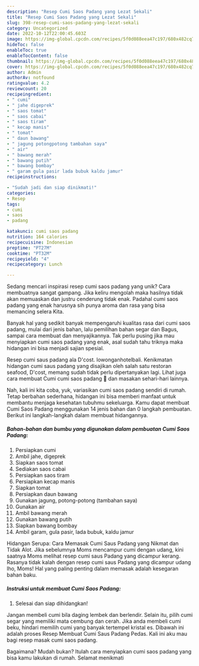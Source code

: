 ```yaml
---
description: "Resep Cumi Saos Padang yang Lezat Sekali"
title: "Resep Cumi Saos Padang yang Lezat Sekali"
slug: 398-resep-cumi-saos-padang-yang-lezat-sekali
category: Uncategorized
date: 2022-10-12T22:00:45.603Z
image: https://img-global.cpcdn.com/recipes/5f0d088eea47c197/680x482cq70/cumi-saos-padang-foto-resep-utama.jpg
hideToc: false
enableToc: true
enableTocContent: false
thumbnail: https://img-global.cpcdn.com/recipes/5f0d088eea47c197/680x482cq70/cumi-saos-padang-foto-resep-utama.jpg
cover: https://img-global.cpcdn.com/recipes/5f0d088eea47c197/680x482cq70/cumi-saos-padang-foto-resep-utama.jpg
author: Admin
authorAv: notfound
ratingvalue: 4.2
reviewcount: 20
recipeingredient:
- " cumi"
- " jahe digeprek"
- " saos tomat"
- " saos cabai"
- " saos tiram"
- " kecap manis"
- " tomat"
- " daun bawang"
- " jagung potongpotong tambahan saya"
- " air"
- " bawang merah"
- " bawang putih"
- " bawang bombay"
- " garam gula pasir lada bubuk kaldu jamur"
recipeinstructions:

- "Sudah jadi dan siap dinikmati!"
categories:
- Resep
tags:
- cumi
- saos
- padang

katakunci: cumi saos padang 
nutrition: 164 calories
recipecuisine: Indonesian
preptime: "PT27M"
cooktime: "PT32M"
recipeyield: "4"
recipecategory: Lunch

---
```





Sedang mencari inspirasi resep cumi saos padang yang unik? Cara membuatnya sangat gampang. Jika keliru mengolah maka hasilnya tidak akan memuaskan dan justru cenderung tidak enak. Padahal cumi saos padang yang enak harusnya sih punya aroma dan rasa yang bisa memancing selera Kita.





Banyak hal yang sedikit banyak mempengaruhi kualitas rasa dari cumi saos padang, mulai dari jenis bahan, lalu pemilihan bahan segar dan Bagus, sampai cara membuat dan menyajikannya. Tak perlu pusing jika mau menyiapkan cumi saos padang yang enak,      asal sudah tahu triknya maka hidangan ini bisa menjadi sajian spesial.














Resep cumi saus padang ala D&#39;cost. lowonganhotelbali. Kenikmatan hidangan cumi saus padang yang disajikan oleh salah satu restoran seafood, D&#39;cost, memang sudah tidak perlu dipertanyakan lagi. Lihat juga cara membuat Cumi cumi saos padang 🦑 dan masakan sehari-hari lainnya.






Nah, kali ini kita coba, yuk, variasikan cumi saos padang sendiri di rumah. Tetap berbahan sederhana, hidangan ini bisa memberi manfaat untuk membantu menjaga kesehatan tubuhmu sekeluarga. Kamu dapat membuat Cumi Saos Padang menggunakan 14 jenis bahan dan 0 langkah pembuatan. Berikut ini langkah-langkah dalam membuat hidangannya.

<!--inarticleads1-->

##### Bahan-bahan dan bumbu yang digunakan dalam pembuatan Cumi Saos Padang:

1. Persiapkan  cumi
1. Ambil  jahe, digeprek
1. Siapkan  saos tomat
1. Sediakan  saos cabai
1. Persiapkan  saos tiram
1. Persiapkan  kecap manis
1. Siapkan  tomat
1. Persiapkan  daun bawang
1. Gunakan  jagung, potong-potong (tambahan saya)
1. Gunakan  air
1. Ambil  bawang merah
1. Gunakan  bawang putih
1. Siapkan  bawang bombay
1. Ambil  garam, gula pasir, lada bubuk, kaldu jamur


Hidangan Serupa: Cara Memasak Cumi Saus Padang yang Nikmat dan Tidak Alot. Jika sebelumnya Moms mencampur cumi dengan udang, kini saatnya Moms melihat resep cumi saus Padang yang dicampur kerang. Rasanya tidak kalah dengan resep cumi saus Padang yang dicampur udang lho, Moms! Hal yang paling penting dalam memasak adalah kesegaran bahan baku. 

<!--inarticleads2-->

##### Instruksi untuk membuat Cumi Saos Padang:


1. Selesai dan siap dihidangkan!

Jangan membeli cumi bila daging lembek dan berlendir. Selain itu, pilih cumi segar yang memiliki mata cembung dan cerah. Jika anda membeli cumi beku, hindari memilih cumi yang banyak tertempel kristal es. Dibawah ini adalah proses Resep Membuat Cumi Saus Padang Pedas. Kali ini aku mau bagi resep masak cumi saos padang. 

Bagaimana? Mudah bukan? Itulah cara menyiapkan cumi saos padang yang bisa kamu lakukan di rumah. Selamat menikmati
